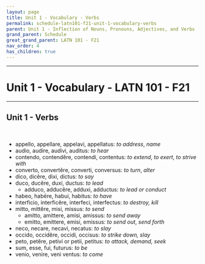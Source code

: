 ```yaml
---
layout: page
title: Unit 1 - Vocabulary - Verbs
permalink: schedule-latn101-f21-unit-1-vocabulary-verbs
parent: Unit 1 - Inflection of Nouns, Pronouns, Adjectives, and Verbs
grand_parent: Schedule
great_grand_parent: LATN 101 - F21
nav_order: 4
has_children: true
---
```

***

# Unit 1 - Vocabulary - LATN 101 - F21

***

## Unit 1 - Verbs
&nbsp;
- appello, appellare, appelavi, appellatus: *to address*, *name*
- audio, audire, audivi, auditus: *to hear*
- contendo, contendĕre, contendi, contentus: *to extend*, *to exert*, *to strive with*
- converto, convertĕre, converti, conversus: *to turn*, *alter*
- dico, dicĕre, dixi, dictus: *to say*
- duco, ducĕre, duxi, ductus: *to lead*
  - adduco, adducĕre, adduxi, adductus: *to lead or conduct*
- habeo, habēre, habui, habitus: *to have*
- interficio, interficĕre, interfeci, interfectus: *to destroy, kill*
- mitto, mittĕre, misi, missus: *to send*
  - amitto, amittere, amisi, amissus: *to send away*
  - emitto, emittere, emisi, emissus: *to send out*, *send forth*
- neco, necare, necavi, necatus: *to slay*
- occido, occidĕre, occidi, occisus: *to strike down, slay*
- peto, petĕre, petivi or petii, petitus: *to attack, demand, seek*
- sum, esse, fui, futurus: *to be*
- venio, venire, veni ventus: *to come*
